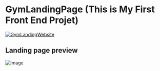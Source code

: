 # GymLandingPage (This is My First Front End Projet)

[![GymLandingWebsite](https://img.shields.io/badge/Click_Here-Welcome_to_AnyDay_Fitness-green)](https://skp3214.github.io/GymLandingPage/)

## Landing page preview

![image](https://github.com/skp3214/GymLandingPage/assets/95349420/d317b23d-7fda-4ae5-986e-a2b07c79ee61)


